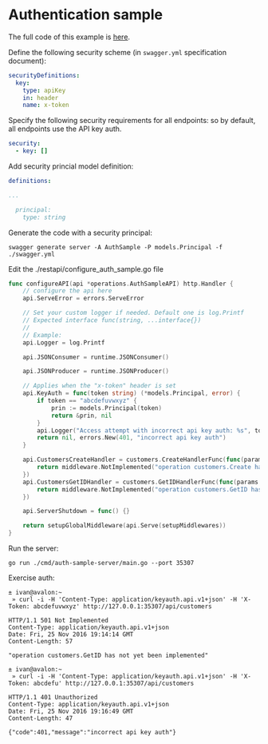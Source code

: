 # Authentication sample

The full code of this example is [here][example_code].

Define the following security scheme (in `swagger.yml` specification document):

```yaml
securityDefinitions:
  key:
    type: apiKey
    in: header
    name: x-token
```

Specify the following security requirements for all endpoints: so by default,
all endpoints use the API key auth.

```yaml
security:
  - key: []
```

Add security princial model definition:

```yaml
definitions:

...

  principal:
    type: string
```

Generate the code with a security principal:

```shell
swagger generate server -A AuthSample -P models.Principal -f ./swagger.yml
```

Edit the ./restapi/configure_auth_sample.go file

```go
func configureAPI(api *operations.AuthSampleAPI) http.Handler {
	// configure the api here
	api.ServeError = errors.ServeError

	// Set your custom logger if needed. Default one is log.Printf
	// Expected interface func(string, ...interface{})
	//
	// Example:
	api.Logger = log.Printf

	api.JSONConsumer = runtime.JSONConsumer()

	api.JSONProducer = runtime.JSONProducer()

	// Applies when the "x-token" header is set
	api.KeyAuth = func(token string) (*models.Principal, error) {
		if token == "abcdefuvwxyz" {
			prin := models.Principal(token)
			return &prin, nil
		}
		api.Logger("Access attempt with incorrect api key auth: %s", token)
		return nil, errors.New(401, "incorrect api key auth")
	}

	api.CustomersCreateHandler = customers.CreateHandlerFunc(func(params customers.CreateParams, principal *models.Principal) middleware.Responder {
		return middleware.NotImplemented("operation customers.Create has not yet been implemented")
	})
	api.CustomersGetIDHandler = customers.GetIDHandlerFunc(func(params customers.GetIDParams, principal *models.Principal) middleware.Responder {
		return middleware.NotImplemented("operation customers.GetID has not yet been implemented")
	})

	api.ServerShutdown = func() {}

	return setupGlobalMiddleware(api.Serve(setupMiddlewares))
}
```

Run the server:

```shell
go run ./cmd/auth-sample-server/main.go --port 35307
```

Exercise auth:

```shellsession
± ivan@avalon:~  
 » curl -i -H 'Content-Type: application/keyauth.api.v1+json' -H 'X-Token: abcdefuvwxyz' http://127.0.0.1:35307/api/customers
```
```http
HTTP/1.1 501 Not Implemented
Content-Type: application/keyauth.api.v1+json
Date: Fri, 25 Nov 2016 19:14:14 GMT
Content-Length: 57

"operation customers.GetID has not yet been implemented"
```
```shellsession
± ivan@avalon:~  
 » curl -i -H 'Content-Type: application/keyauth.api.v1+json' -H 'X-Token: abcdefu' http://127.0.0.1:35307/api/customers
```
```http
HTTP/1.1 401 Unauthorized
Content-Type: application/keyauth.api.v1+json
Date: Fri, 25 Nov 2016 19:16:49 GMT
Content-Length: 47

{"code":401,"message":"incorrect api key auth"}
```

[example_code]: https://github.com/protodev-site/go-swagger/tree/master/examples/authentication

